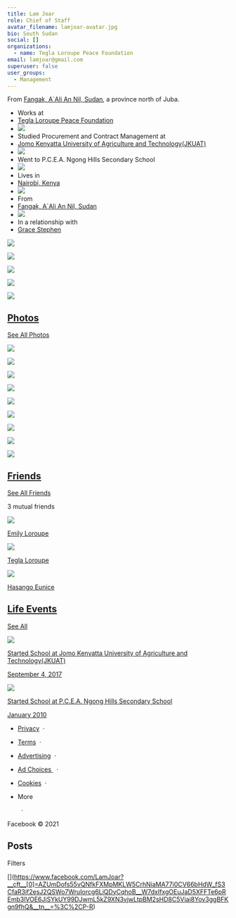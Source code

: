 ```yaml
---
title: Lam Joar
role: Chief of Staff
avatar_filename: lamjoar-avatar.jpg
bio: South Sudan
social: []
organizations:
  - name: Tegla Loroupe Peace Foundation
email: lamjoar@gmail.com
superuser: false
user_groups:
  - Management
---
```

From [Fangak, A`Ali An Nil, Sudan](https://www.facebook.com/Fangak-AAli-An-Nil-Sudan-104346006271891/), a province north of Juba.



* Works at 
* [Tegla Loroupe Peace Foundation](https://www.facebook.com/teglapeacefoundation.org/)
* ![](https://static.xx.fbcdn.net/rsrc.php/v3/yd/r/id4jdGYPaIP.png)
* Studied Procurement and Contract Management at 
* [Jomo Kenyatta University of Agriculture and Technology(JKUAT)](https://www.facebook.com/Jomo-Kenyatta-University-of-Agriculture-and-TechnologyJKUAT-243714242335316/)
* ![](https://static.xx.fbcdn.net/rsrc.php/v3/yd/r/id4jdGYPaIP.png)
* Went to P.C.E.A. Ngong Hills Secondary School
* ![](https://static.xx.fbcdn.net/rsrc.php/v3/yk/r/X_t0JnueVu-.png)
* Lives in 
* [Nairobi, Kenya](https://www.facebook.com/Nairobi-Kenya-114751268540391/)
* ![](https://static.xx.fbcdn.net/rsrc.php/v3/ym/r/N_tq7yNW9DG.png)
* From 
* [Fangak, A`Ali An Nil, Sudan](https://www.facebook.com/Fangak-AAli-An-Nil-Sudan-104346006271891/)
* ![](https://static.xx.fbcdn.net/rsrc.php/v3/yq/r/S0aTxIHuoYO.png)
* In a relationship with 
* [Grace Stephen](https://www.facebook.com/profile.php?id=100007859566791)

[![](https://scontent-sjc3-1.xx.fbcdn.net/v/t1.0-0/p110x80/10399674_1084406184976658_1087676550482581410_n.jpg?_nc_cat=111&ccb=3&_nc_sid=13bebb&_nc_ohc=uUEAp1V-OE8AX8_T5uF&_nc_ht=scontent-sjc3-1.xx&tp=6&oh=c31742390e00a46dae0773fc5278d5ab&oe=604971E8)](https://www.facebook.com/photo/?fbid=1084406184976658&set=picfp.100002218612710)

[![](https://scontent-sjc3-1.xx.fbcdn.net/v/t31.0-0/p110x80/12901257_1084406181643325_8844020378612398549_o.jpg?_nc_cat=101&ccb=3&_nc_sid=13bebb&_nc_ohc=scWMkn3PdUsAX-Wed4D&_nc_ht=scontent-sjc3-1.xx&tp=6&oh=5cc7ee5e49c9e24cb167379ff1d4fad9&oe=604981A9)](https://www.facebook.com/photo/?fbid=1084406181643325&set=picfp.100002218612710)

[![](https://scontent-sjc3-1.xx.fbcdn.net/v/t1.0-0/s160x160/1505344_1084406178309992_6923147960002026208_n.jpg?_nc_cat=100&ccb=3&_nc_sid=13bebb&_nc_ohc=p0uqqDSLXwIAX_D5IFp&_nc_ht=scontent-sjc3-1.xx&tp=7&oh=18ac7fc73fbf237139d23d9a65f56060&oe=6049FF59)](https://www.facebook.com/photo/?fbid=1084406178309992&set=picfp.100002218612710)

[![](https://scontent-sjc3-1.xx.fbcdn.net/v/t31.0-0/p110x80/12898400_1084406174976659_6193761414457082703_o.jpg?_nc_cat=101&ccb=3&_nc_sid=13bebb&_nc_ohc=1au2i8Ou5MIAX-gGOuF&_nc_oc=AQlJN_jqyN-ccz9nI-qHfJ7GhQxj3O9r9Bmw7PYtBCT-c2nVAHEORRJGcCHOAKTT41o&_nc_ht=scontent-sjc3-1.xx&tp=6&oh=d5f475e7152528e91bed3195eb2641b3&oe=6049290B)](https://www.facebook.com/photo/?fbid=1084406174976659&set=picfp.100002218612710)

[![](https://scontent-sjc3-1.xx.fbcdn.net/v/t1.0-0/p110x80/12803264_1084406171643326_3484061372056656294_n.jpg?_nc_cat=100&ccb=3&_nc_sid=13bebb&_nc_ohc=OswspLjRC5cAX8hu6mF&_nc_ht=scontent-sjc3-1.xx&tp=6&oh=e8586f3164fbee5650457cadec85a851&oe=604936EC)](https://www.facebook.com/photo/?fbid=1084406171643326&set=picfp.100002218612710)

## [Photos](https://www.facebook.com/LamJoar/photos)

[See All Photos](https://www.facebook.com/LamJoar/photos)

[![](https://scontent-sjc3-1.xx.fbcdn.net/v/t1.0-0/c53.0.151.151a/p228x119/120925091_719910018737988_1330509464832671982_n.jpg?_nc_cat=107&ccb=3&_nc_sid=574b62&_nc_ohc=ZjDjMGAuFoUAX8SMJlb&_nc_ht=scontent-sjc3-1.xx&tp=27&oh=fcad22a8d182a0311770b2235821fef7&oe=604916CA)](https://www.facebook.com/photo/?fbid=719910015404655&set=ecnf.100002218612710)

[![](https://scontent-sjc3-1.xx.fbcdn.net/v/t1.0-0/c84.0.160.160a/p160x160/14993329_712501662249452_7488007252770681175_n.jpg?_nc_cat=101&ccb=3&_nc_sid=574b62&_nc_ohc=_dgW_XIj5csAX81nHuQ&_nc_ht=scontent-sjc3-1.xx&tp=27&oh=a8a327006e28f9bd4348cf428cb5b2c5&oe=60485DCA)](https://www.facebook.com/photo/?fbid=712501662249452&set=ecnf.100002218612710)

[![](https://scontent-sjc3-1.xx.fbcdn.net/v/t1.0-0/c99.0.160.160a/p160x160/15036306_712501715582780_392527789258213307_n.jpg?_nc_cat=105&ccb=3&_nc_sid=574b62&_nc_ohc=OWQoXuoW_GcAX9Qs67C&_nc_oc=AQkxAMjS-5tE060H6pMb10o540c2ChDwVz4uBlrG5mB5_qusnsZy5tIFVjveu5ZH4Pc&_nc_ht=scontent-sjc3-1.xx&tp=27&oh=2ce7a49d12ce810e225e8c6e838df4bd&oe=604710AF)](https://www.facebook.com/photo/?fbid=712501715582780&set=ecnf.100002218612710)

[![](https://scontent-sjc3-1.xx.fbcdn.net/v/t1.0-0/c0.0.160.160a/p160x160/105411276_1383971771790712_1413202705140598311_n.jpg?_nc_cat=102&ccb=3&_nc_sid=574b62&_nc_ohc=9UhIabCOhlwAX9J7oaD&_nc_ht=scontent-sjc3-1.xx&tp=27&oh=d27ccdd6a6bee8ebed64d7a3477b5df8&oe=604A3575)](https://www.facebook.com/photo/?fbid=1383971765124046&set=ecnf.100002218612710)

[![](https://scontent-sjc3-1.xx.fbcdn.net/v/t1.0-0/p160x160/92842032_1102660886754274_7758325492091977728_n.jpg?_nc_cat=111&ccb=3&_nc_sid=574b62&_nc_ohc=Rhenr8PpqTcAX8Sdem7&_nc_ht=scontent-sjc3-1.xx&tp=6&oh=76c83298004ed33545ac81077ee392d7&oe=604A3B38)](https://www.facebook.com/photo/?fbid=1102660883420941&set=ecnf.100002218612710)

[![](https://scontent-sjc3-1.xx.fbcdn.net/v/t1.0-0/c30.0.160.160a/p160x160/89386743_3561170547290249_299165186793668608_o.jpg?_nc_cat=109&ccb=3&_nc_sid=574b62&_nc_ohc=KoNodFKAw04AX-NHAmw&_nc_ht=scontent-sjc3-1.xx&tp=27&oh=731ae44661bdef078c5c36fcefbf54bf&oe=6049DF1F)](https://www.facebook.com/photo/?fbid=3561170537290250&set=ecnf.100002218612710)

[![](https://scontent-sjc3-1.xx.fbcdn.net/v/t1.0-0/c60.0.152.152a/p228x119/81686353_3053388801411710_7659619721926410240_o.jpg?_nc_cat=111&ccb=3&_nc_sid=574b62&_nc_ohc=FnC3SuMDF3wAX-IhI5X&_nc_ht=scontent-sjc3-1.xx&tp=27&oh=0d6bbff585635f247673911b05871aff&oe=6049BECD)](https://www.facebook.com/photo/?fbid=3053388794745044&set=ecnf.100002218612710)

[![](https://scontent-sjc3-1.xx.fbcdn.net/v/t1.0-0/c33.0.153.152a/p228x119/80572999_2677655272350170_1474888698544783360_o.jpg?_nc_cat=109&ccb=3&_nc_sid=574b62&_nc_ohc=zUMHZwPTtHAAX-_vO64&_nc_ht=scontent-sjc3-1.xx&tp=27&oh=2758e34a7ec8f1dc32129593e81c414b&oe=6049B756)](https://www.facebook.com/photo/?fbid=2677655265683504&set=ecnf.100002218612710)

[![](https://scontent-sjc3-1.xx.fbcdn.net/v/t1.0-0/c7.0.152.152a/p228x119/81034596_2677654989016865_2078311073689108480_o.jpg?_nc_cat=111&ccb=3&_nc_sid=574b62&_nc_ohc=_ZvU-nX1c9UAX_UbJ-F&_nc_ht=scontent-sjc3-1.xx&tp=27&oh=d38ce3bc9e59561a64795e70eee8a70a&oe=60488C77)](https://www.facebook.com/photo/?fbid=2677654982350199&set=ecnf.100002218612710)

## [Friends](https://www.facebook.com/LamJoar/friends)

[See All Friends](https://www.facebook.com/LamJoar/friends)

3 mutual friends

[![](https://scontent-sjc3-1.xx.fbcdn.net/v/t1.0-1/c25.0.148.148a/p148x148/10404441_10152865677850750_4503256405465746902_n.jpg?_nc_cat=100&ccb=3&_nc_sid=aa3c98&_nc_ohc=20_aE48wzyUAX_ctBOS&_nc_ht=scontent-sjc3-1.xx&tp=27&oh=e4e34ed2589cb6c39d8115ddb48b3c52&oe=6047793C)](https://www.facebook.com/emily.loroupe/)

[Emily Loroupe](https://www.facebook.com/emily.loroupe/)

[![](https://scontent-sjc3-1.xx.fbcdn.net/v/t1.0-1/p148x148/13344607_10153660060693595_8123547217240491376_n.jpg?_nc_cat=108&ccb=3&_nc_sid=aa3c98&_nc_ohc=QpreN3RvgpYAX9S6kJz&_nc_ht=scontent-sjc3-1.xx&tp=6&oh=f0a8596eb4b427b0c50aacb883c49e89&oe=60492DC6)](https://www.facebook.com/tegla.loroupe/)

[Tegla Loroupe](https://www.facebook.com/tegla.loroupe/)

[![](https://scontent-sjc3-1.xx.fbcdn.net/v/t1.0-1/p148x148/15232152_10154730386533328_5213283741710280476_n.jpg?_nc_cat=107&ccb=3&_nc_sid=aa3c98&_nc_ohc=2wAaqTi0AYgAX9pBhFY&_nc_ht=scontent-sjc3-1.xx&tp=6&oh=e6bc0c888b6e901231bc516ee23b0754&oe=6049222B)](https://www.facebook.com/hasango.eunice/)

[Hasango Eunice](https://www.facebook.com/hasango.eunice/)

## [Life Events](https://www.facebook.com/LamJoar/about?section=year-overviews)

[See All](https://www.facebook.com/LamJoar/about?section=year-overviews)

[![](https://static.xx.fbcdn.net/rsrc.php/v3/yL/r/JCaYFwbpGST.png)](https://www.facebook.com/LamJoar/timeline/story?ut=32&wstart=-2051193600&wend=2147483647&hash=1455831971167409&pagefilter=3&ustart=1)

[Started School at Jomo Kenyatta University of Agriculture and Technology(JKUAT)](https://www.facebook.com/LamJoar/timeline/story?ut=32&wstart=-2051193600&wend=2147483647&hash=1455831971167409&pagefilter=3&ustart=1)

[September 4, 2017](https://www.facebook.com/LamJoar/timeline/story?ut=32&wstart=-2051193600&wend=2147483647&hash=1455831971167409&pagefilter=3&ustart=1)

[![](https://static.xx.fbcdn.net/rsrc.php/v3/yL/r/JCaYFwbpGST.png)](https://www.facebook.com/LamJoar/timeline/story?ut=32&wstart=-2051193600&wend=2147483647&hash=967372630013348&pagefilter=3&ustart=1)

[Started School at P.C.E.A. Ngong Hills Secondary School](https://www.facebook.com/LamJoar/timeline/story?ut=32&wstart=-2051193600&wend=2147483647&hash=967372630013348&pagefilter=3&ustart=1)

[January 2010](https://www.facebook.com/LamJoar/timeline/story?ut=32&wstart=-2051193600&wend=2147483647&hash=967372630013348&pagefilter=3&ustart=1)

* [Privacy](https://www.facebook.com/privacy/explanation)  · 
* [Terms](https://www.facebook.com/policies?ref=pf)  · 
* [Advertising](https://www.facebook.com/business/)  · 
* [Ad Choices ](https://www.facebook.com/help/568137493302217)  · 
* [Cookies](https://www.facebook.com/policies/cookies/)  · 
* More

    · 

Facebook © 2021

## Posts



Filters

[[](https://www.facebook.com/LamJoar?__cft__[0]=AZUmDofs55vQNfkFXMpMKLW5CrhNiaMA77i0CV66bHdW_fS3CfaR3if2esJ2QSWo7WruIorcg6LiQDyCqhoB__W7dxIfxgOEuJaD5XFFTe6pREmb3lVOE6JiSYkUY99DJwmL5kZ9XN3vjwLtpBM2sHD8C5Viai8Yov3ggBFKgn9fhQ&__tn__=%3C%3C%2CP-R)](https://www.facebook.com/LamJoar?__cft__[0]=AZUmDofs55vQNfkFXMpMKLW5CrhNiaMA77i0CV66bHdW_fS3CfaR3if2esJ2QSWo7WruIorcg6LiQDyCqhoB__W7dxIfxgOEuJaD5XFFTe6pREmb3lVOE6JiSYkUY99DJwmL5kZ9XN3vjwLtpBM2sHD8C5Viai8Yov3ggBFKgn9fhQ&__tn__=%3C%2CP-R)

[](https://www.facebook.com/LamJoar?__cft__[0]=AZUmDofs55vQNfkFXMpMKLW5CrhNiaMA77i0CV66bHdW_fS3CfaR3if2esJ2QSWo7WruIorcg6LiQDyCqhoB__W7dxIfxgOEuJaD5XFFTe6pREmb3lVOE6JiSYkUY99DJwmL5kZ9XN3vjwLtpBM2sHD8C5Viai8Yov3ggBFKgn9fhQ&__tn__=%3C%2CP-R)